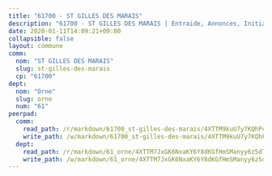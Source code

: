 ```yaml
---
title: "61700 - ST GILLES DES MARAIS"
description: "61700 - ST GILLES DES MARAIS | Entraide, Annonces, Initiatives"
date: 2020-01-11T14:09:21+09:00
collapsible: false
layout: commune
comm:
  nom: "ST GILLES DES MARAIS"
  slug: st-gilles-des-marais
  cp: "61700"
dept:
  nom: "Orne"
  slug: orne
  num: "61"
peerpad:
  comm:
    read_path: /r/markdown/61700_st-gilles-des-marais/4XTTM9kuU7y7KQhPcNnDBnuYkHVhVe8b3JAPLMtEk7hoUaic4
    write_path: /w/markdown/61700_st-gilles-des-marais/4XTTM9kuU7y7KQhPcNnDBnuYkHVhVe8b3JAPLMtEk7hoUaic4-K3TgTjWJZSUCjZcJCfBuv28RsgVGBUqRYvBcP3xixfEjz7CkXBSjJKt1KnrVdrWPbHnWr6aT6iBakL7KuV3fYwuwuMme1rAuLvHaArAnLFih8gN4E41tJynCiX8neYyUUukscaHJ
  dept:
    read_path: /r/markdown/61_orne/4XTTM7JxGK6NxaKY6Y8dKGfHmSManyy6z5d78TaTcUn3zJjy6
    write_path: /w/markdown/61_orne/4XTTM7JxGK6NxaKY6Y8dKGfHmSManyy6z5d78TaTcUn3zJjy6-K3TgUN9f9h2Fmk7w15QXNPtmJYWWDYEB4sLb6BW46ErzRh2NG4TmnnXd3GJfJ3dVSNBE8WudjKbLAy4CD2mQTtYeoUAUzvKztzGsCxcQ4ezpe7WGMgkNubsBkL3vV47Zushr5DqN
---
```


